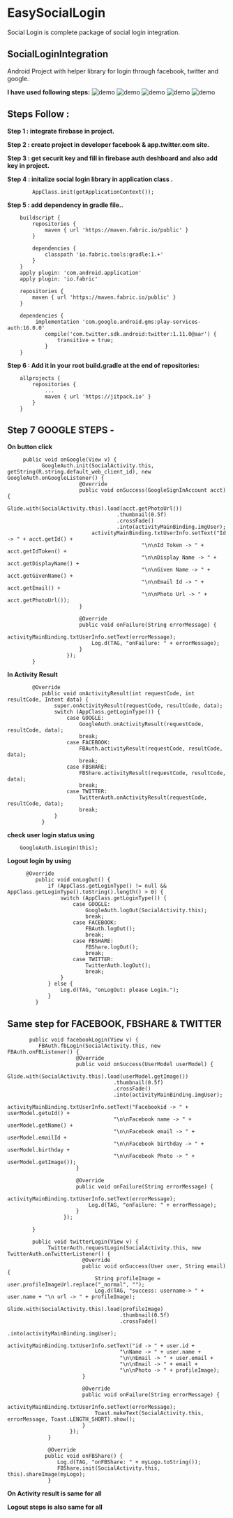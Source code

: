 # EasySocialLogin
Social Login is complete package of social login integration.

SocialLoginIntegration
-------------------------------

Android Project with helper library for login through facebook, twitter and google.


**I have used following steps:**
![demo](https://github.com/webaddicted/EasySocialLogin/blob/master/screenshot/home.png)
![demo](https://github.com/webaddicted/EasySocialLogin/blob/master/screenshot/google%20plus.png)
![demo](https://github.com/webaddicted/EasySocialLogin/blob/master/screenshot/fb.png)
![demo](https://github.com/webaddicted/EasySocialLogin/blob/master/screenshot/fb_info.png)
![demo](https://github.com/webaddicted/EasySocialLogin/blob/master/screenshot/twitter_info.png)



Steps Follow : 
--------------

**Step 1 : integrate firebase in project.**

**Step 2 : create project in developer facebook & app.twitter.com site.**

**Step 3 : get securit key and fill in firebase auth deshboard and also add key in project.**

**Step 4 : initalize social login library in application class .**

            AppClass.init(getApplicationContext());

**Step 5 : add dependency in gradle file..**

        buildscript {
            repositories {
                maven { url 'https://maven.fabric.io/public' }
            }

            dependencies {
                classpath 'io.fabric.tools:gradle:1.+'
            }
        }
        apply plugin: 'com.android.application'
        apply plugin: 'io.fabric'

        repositories {
            maven { url 'https://maven.fabric.io/public' }
        }

        dependencies {
             implementation 'com.google.android.gms:play-services-auth:16.0.0'
                compile('com.twitter.sdk.android:twitter:1.11.0@aar') {
                    transitive = true;
                }
        }

**Step 6 : Add it in your root build.gradle at the end of repositories:**

        allprojects {
            repositories {
                ...
                maven { url 'https://jitpack.io' }
            }
        }

Step 7 GOOGLE STEPS -
---------------------

**On button click**

         public void onGoogle(View v) {
               GoogleAuth.init(SocialActivity.this, getString(R.string.default_web_client_id), new GoogleAuth.onGoogleListener() {
                           @Override
                           public void onSuccess(GoogleSignInAccount acct) {
                               Glide.with(SocialActivity.this).load(acct.getPhotoUrl())
                                       .thumbnail(0.5f)
                                       .crossFade()
                                       .into(activityMainBinding.imgUser);
                               activityMainBinding.txtUserInfo.setText("Id -> " + acct.getId() +
                                               "\n\nId Token -> " + acct.getIdToken() +
                                               "\n\nDisplay Name -> " + acct.getDisplayName() +
                                               "\n\nGiven Name -> " + acct.getGivenName() +
                                               "\n\nEmail Id -> " + acct.getEmail() +
                                               "\n\nPhoto Url -> " + acct.getPhotoUrl());
                           }

                           @Override
                           public void onFailure(String errorMessage) {
                               activityMainBinding.txtUserInfo.setText(errorMessage);
                               Log.d(TAG, "onFailure: " + errorMessage);
                           }
                       });
            }

**In Activity Result**

            @Override
               public void onActivityResult(int requestCode, int resultCode, Intent data) {
                   super.onActivityResult(requestCode, resultCode, data);
                   switch (AppClass.getLoginType()) {
                       case GOOGLE:
                           GoogleAuth.onActivityResult(requestCode, resultCode, data);
                           break;
                       case FACEBOOK:
                           FBAuth.activityResult(requestCode, resultCode, data);
                           break;
                       case FBSHARE:
                           FBShare.activityResult(requestCode, resultCode, data);
                           break;
                       case TWITTER:
                           TwitterAuth.onActivityResult(requestCode, resultCode, data);
                           break;
                   }
               }


**check user login status using**

        GoogleAuth.isLogin(this);

**Logout login by using**

          @Override
             public void onLogOut() {
                 if (AppClass.getLoginType() != null && AppClass.getLoginType().toString().length() > 0) {
                     switch (AppClass.getLoginType()) {
                         case GOOGLE:
                             GoogleAuth.logOut(SocialActivity.this);
                             break;
                         case FACEBOOK:
                             FBAuth.logOut();
                             break;
                         case FBSHARE:
                             FBShare.logOut();
                             break;
                         case TWITTER:
                             TwitterAuth.logOut();
                             break;
                     }
                 } else {
                     Log.d(TAG, "onLogOut: please Login.");
                 }
             }

  ## Same step for FACEBOOK, FBSHARE & TWITTER

           public void facebookLogin(View v) {
              FBAuth.fbLogin(SocialActivity.this, new FBAuth.onFBListener() {
                          @Override
                          public void onSuccess(UserModel userModel) {
                              Glide.with(SocialActivity.this).load(userModel.getImage())
                                      .thumbnail(0.5f)
                                      .crossFade()
                                      .into(activityMainBinding.imgUser);
                              activityMainBinding.txtUserInfo.setText("Facebookid -> " + userModel.getuId() +
                                      "\n\nFacebook name -> " + userModel.getName() +
                                      "\n\nFacebook email -> " + userModel.emailId +
                                      "\n\nFacebook birthday -> " + userModel.birthday +
                                      "\n\nFacebook Photo -> " + userModel.getImage());
                          }

                          @Override
                          public void onFailure(String errorMessage) {
                              activityMainBinding.txtUserInfo.setText(errorMessage);
                              Log.d(TAG, "onFailure: " + errorMessage);
                          }
                      });

            }

            public void twitterLogin(View v) {
                 TwitterAuth.requestLogin(SocialActivity.this, new TwitterAuth.onTwitterListener() {
                            @Override
                            public void onSuccess(User user, String email) {
                                String profileImage = user.profileImageUrl.replace("_normal", "");
                                Log.d(TAG, "success: username-> " + user.name + "\n url -> " + profileImage);
                                Glide.with(SocialActivity.this).load(profileImage)
                                        .thumbnail(0.5f)
                                        .crossFade()
                                        .into(activityMainBinding.imgUser);
                                activityMainBinding.txtUserInfo.setText("id -> " + user.id +
                                        "\nName -> " + user.name +
                                        "\n\nEmail -> " + user.email +
                                        "\n\nEmail -> " + email +
                                        "\n\nPhoto -> " + profileImage);
                            }

                            @Override
                            public void onFailure(String errorMessage) {
                                activityMainBinding.txtUserInfo.setText(errorMessage);
                                Toast.makeText(SocialActivity.this, errorMessage, Toast.LENGTH_SHORT).show();
                            }
                        });
                 }
                 
                 @Override
                public void onFBShare() {
                    Log.d(TAG, "onFBShare: " + myLogo.toString());
                    FBShare.init(SocialActivity.this, this).shareImage(myLogo); 
                 }


**On Activity result is same for all**

**Logout steps is also same for all**

